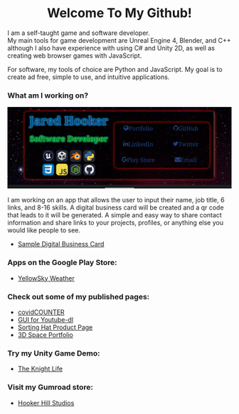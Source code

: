 <h1 style="text-align: center">Welcome To My Github!</h2>

<p>I am a self-taught game and software developer. <br>My main tools for game development are Unreal Engine 4, Blender, and C++ although I also have experience with using C# and Unity 2D, as well as creating web browser games with JavaScript.</p>
<p>For software, my tools of choice are Python and JavaScript. My goal is to create ad free, simple to use, and intuitive applications.</p> 

<h3>What am I working on?</h3>
<Img SRC="https://github.com/JRH89/DigitalBusinessCard/blob/8d61b1d0a2a6c205cf44ce23cfa8740af65fa4aa/Screenshot_20230227-202506-791.png">
<p>I am working on an app that allows the user to input their name, job title, 6 links, and 8-16 skills.
A digital business card will be created and a qr code that leads to it will be generated.
A simple and easy way to share contact information and share links to your projects,
profiles, or anything else you would like people to see.</p>
<ul>
<li>
<a href="https://jrh89.github.io/DigitalBusinessCard" target="">Sample Digital Business Card</a>
</li>
</ul>
<h3>Apps on the Google Play Store:</h3>
<ul>
<li>
<a href="https://play.google.com/store/apps/details?id=weather.yellowsky" target="">YellowSky Weather</a>
</li>
</ul>
<h3>Check out some of my published pages:</h3>
<ul>
<li>
<a href="https://jrh89.GitHub.io/ImprovedCovidCounter" target="">covidCOUNTER</a>
</li>
<li>
<a href="https://jrh89.GitHub.io/FMDownloadPage" target="">GUI for Youtube-dl</a>
</li>
<li>
<a href="https://jrh89.github.io/SHDownloadPage/" target="">Sorting Hat Product Page</a>
</li>
<li>
<a href="https://jrh89.GitHub.io/NP" target="">3D Space Portfolio</a>
</li>
</ul>

<h3>Try my Unity Game Demo:</h3>
<ul>
<li>
<a href="https://jrh89.itch.io/the-knight-life" target="">The Knight Life</a>
</li>
</ul>
<h3>Visit my Gumroad store:</h3>
<ul>
<li>
<a href="https://jrh89.gumroad.com" target="">Hooker Hill Studios</a>
</li>
</ul>
